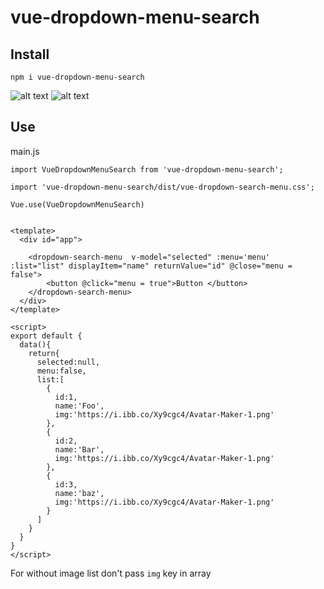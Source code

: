# vue-dropdown-menu-search

## Install
```
npm i vue-dropdown-menu-search
```

![alt text](https://github.com/sonugeogre/vue-dropdown-search-menu/static/1.png?raw=true)
![alt text](https://github.com/sonugeogre/vue-dropdown-search-menu/static/2.png?raw=true)



## Use 

main.js

```
import VueDropdownMenuSearch from 'vue-dropdown-menu-search';

import 'vue-dropdown-menu-search/dist/vue-dropdown-search-menu.css';

Vue.use(VueDropdownMenuSearch)

```

```

<template>
  <div id="app">
   
    <dropdown-search-menu  v-model="selected" :menu='menu' :list="list" displayItem="name" returnValue="id" @close="menu = false">
        <button @click="menu = true">Button </button>  
    </dropdown-search-menu>
  </div>
</template>

<script>
export default {
  data(){
    return{
      selected:null,
      menu:false,
      list:[
        {
          id:1,
          name:'Foo',
          img:'https://i.ibb.co/Xy9cgc4/Avatar-Maker-1.png'
        },
        {
          id:2,
          name:'Bar',
          img:'https://i.ibb.co/Xy9cgc4/Avatar-Maker-1.png'
        },
        {
          id:3,
          name:'baz',
          img:'https://i.ibb.co/Xy9cgc4/Avatar-Maker-1.png'
        }
      ]
    }
  }
}
</script>

```
For without image list don't pass `img` key in array
